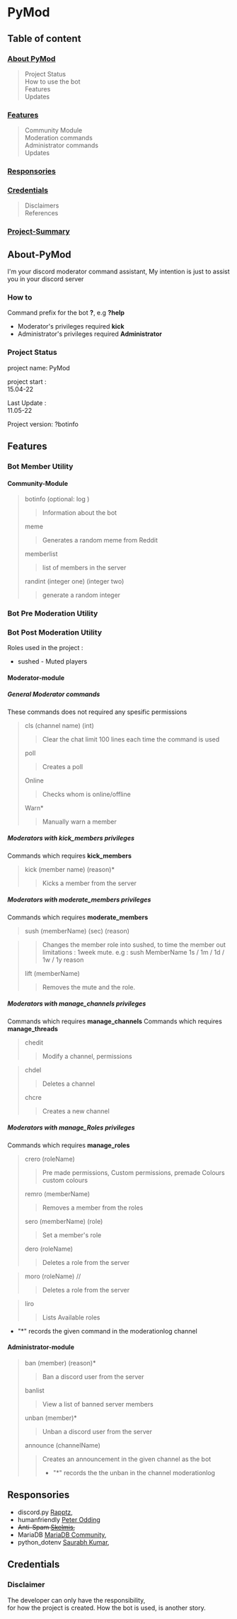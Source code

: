# PyMod

## Table of content

### [About PyMod](#About-PyMod)

> Project Status<br>
> How to use the bot<br>
> Features<br>
> Updates

### [Features](#Features)

> Community Module<br>
> Moderation commands<br>
> Administrator commands<br>
> Updates

### [Responsories](#Responsories)

### [Credentials](#Credentials)

> Disclaimers<br>
> References

### [Project-Summary](#project-Summary)

## About-PyMod

I'm your discord moderator command assistant, 
My intention is just to assist you in your discord server

### How to

Command prefix for the bot **?**, e.g **?help** 

-   Moderator's privileges required **kick**
-   Administrator's privileges required **Administrator**

### Project Status

project name:
PyMod

project start :<br>
15.04-22

Last Update :<br>
11.05-22

Project version:
?botinfo

## Features

### Bot Member Utility

#### Community-Module

> botinfo (optional: log )
>> Information about the bot
>
> meme
>> Generates a random meme from Reddit
>
> memberlist
>> list of members in the server
>
> randint (integer one) (integer two)
>> generate a random integer

### Bot Pre Moderation Utility


### Bot Post Moderation Utility

Roles used in the project :

-   sushed  - Muted players

#### Moderator-module

#####   General Moderator commands

These commands does not required any spesific permissions

> cls (channel name) (int)
>> Clear the chat limit 100 lines each time the command is used
>
> poll
>> Creates a poll
>
>   Online
>>  Checks whom is online/offline
>
>   Warn*
>>  Manually warn a member

#####   Moderators with kick_members privileges

Commands which requires **kick_members**
> kick (member name) (reason)*
>> Kicks a member from the server

#####   Moderators with moderate_members privileges

Commands which requires **moderate_members**
>   sush (memberName) (sec) (reason)

>>  Changes the member role into sushed, to time the member out
>>  limitations : 1week mute.    e.g : sush MemberName 1s / 1m / 1d / 1w / 1y reason
>
>   lift (memberName)
>>  Removes the mute and the role.


#####   Moderators with manage_channels privileges

Commands which requires **manage_channels**
Commands which requires **manage_threads**
> chedit
>> Modify a channel, permissions

> chdel
>> Deletes a channel
>
> chcre
>> Creates a new channel

#####   Moderators with manage_Roles privileges

Commands which requires **manage_roles**
> crero (roleName)
>> Pre made permissions,
>> Custom permissions,
>> premade Colours
>> custom colours
>
> remro (memberName)
>> Removes a member from the roles
>
> sero (memberName) (role)
>> Set a member's role
>
> dero (roleName)
>> Deletes a role from the server

> moro (roleName) //
>> Deletes a role from the server

> liro
>> Lists Available roles

- "*" records the given command in the moderationlog channel

#### Administrator-module

> ban (member) (reason)*
>> Ban a discord user from the server
>
> banlist
>> View a list of banned server members
>                           
> unban (member)*
>> Unban a discord user from the server
>
> announce (channelName)
>> Creates an announcement in the given channel as the bot
>> - "*" records the the unban in the channel moderationlog


## Responsories

-   discord.py [Rapptz](https://github.com/Rapptz/discord.py),  <br>
-   humanfriendly [Peter Odding](https://github.com/xolox/python-humanfriendly)<br>
-   ~~Anti-Spam [Skelmis](https://github.com/Skelmis/DPY-Anti-Spam/commits?author=Skelmis),~~<br>
-   MariaDB [MariaDB Community](https://github.com/mariadb-corporation/mariadb-connector-python), <br>
-   python_dotenv [Saurabh Kumar](https://github.com/motdotla/dotenv),<br>


 

## Credentials

### Disclaimer

The developer can only have the responsibility,<br>
for how the project is created.
How the bot is used, is another story.

